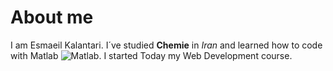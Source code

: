 # About me
I am Esmaeil Kalantari. I´ve studied **Chemie** in _Iran_ and learned how to code with Matlab ![Matlab](https://www.google.com/url?sa=i&url=https%3A%2F%2Fwww.analyticsinsight.net%2Fmatlab-a-programming-language-every-tech-aspirant-wants-to-learn%2F&psig=AOvVaw1c2xKwDElwKJkWPVaJZzpE&ust=1684853693515000&source=images&cd=vfe&ved=0CBEQjRxqFwoTCOjB-KCXif8CFQAAAAAdAAAAABAE). 
I started Today my Web Development course.



<!--
**Esmaeilkalantari/Esmaeilkalantari** is a ✨ _special_ ✨ repository because its `README.md` (this file) appears on your GitHub profile.

Here are some ideas to get you started:

- 🔭 I’m currently working on ...
- 🌱 I’m currently learning ...
- 👯 I’m looking to collaborate on ...
- 🤔 I’m looking for help with ...
- 💬 Ask me about ...
- 📫 How to reach me: ...
- 😄 Pronouns: ...
- ⚡ Fun fact: ...
-->
